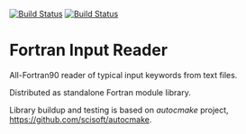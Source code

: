 [![Build Status](https://travis-ci.org/miroi/fortran_input_reader.svg?branch=master)](https://travis-ci.org/miroi/fortran_input_reader/builds)
[![Build Status](https://ci.appveyor.com/api/projects/status/github/miroi/fortran_input_reader?branch=master&svg=true)](https://ci.appveyor.com/project/miroi/fortran_input_reader/history)

Fortran Input Reader
====================

All-Fortran90 reader of typical input keywords from text files.

Distributed as standalone Fortran module library.

Library buildup and testing is based on *autocmake* project, https://github.com/scisoft/autocmake.
